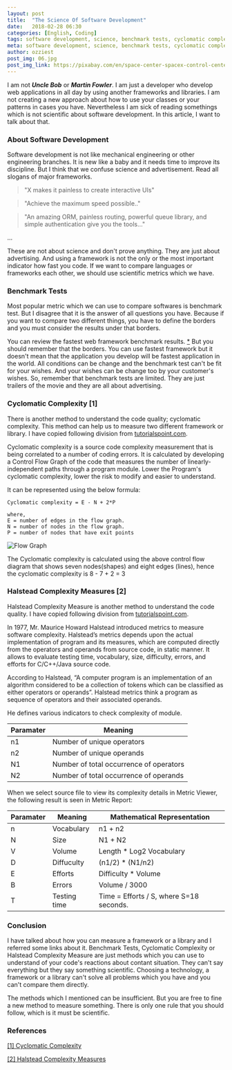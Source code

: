 ```yaml
---
layout: post
title:  "The Science Of Software Development"
date:   2018-02-28 06:30
categories: [English, Coding]
tags: software development, science, benchmark tests, cyclomatic complexity, halstead complexity
meta: software development, science, benchmark tests, cyclomatic complexity, halstead complexity
author: ozziest
post_img: 06.jpg
post_img_link: https://pixabay.com/en/space-center-spacex-control-center-693251
---
```


I am not ***Uncle Bob*** or ***Martin Fowler***. I am just a developer who develop web applications in all day by using another frameworks and libraries. I am not creating a new approach about how to use your classes or your patterns in cases you have. Nevertheless I am sick of reading somethings which is not scientific about software development. In this article, I want to talk about that.

### About Software Development

Software development is not like mechanical engineering or other engineering branches. It is new like a baby and it needs time to improve its discipline. But I think that we confuse science and advertisement. Read all slogans of major frameworks. 

> "X makes it painless to create interactive UIs"

> "Achieve the maximum speed possible.."

> "An amazing ORM, painless routing, powerful queue library, and simple authentication give you the tools..."

... 

These are not about science and don't prove anything. They are just about advertising. And using a framework is not the only or the most important  indicator how fast you code. If we want to compare languages or frameworks each other, we should use scientific metrics which we have.

### Benchmark Tests

Most popular metric which we can use to compare softwares is benchmark test. But I disagree that it is the answer of all questions you have. Because if you want to compare two different things, you have to define the borders and you must consider the results under that borders. 

You can review the fastest web framework benchmark results. [*](https://www.techempower.com/benchmarks/) But you should remember that the borders. You can use fastest framework but it doesn't mean that the application you develop will be fastest application in the world. All conditions can be change and the benchmark test can't be fit for your wishes. And your wishes can be change too by your customer's wishes. So, remember that benchmark tests are limited. They are just trailers of the movie and they are all about advertising. 

### Cyclomatic Complexity [1]

There is another method to understand the code quality; cyclomatic complexity. This method can help us to measure two different framework or library. I have copied following division from [tutorialspoint.com](http://tutorialspoint).

Cyclomatic complexity is a source code complexity measurement that is being correlated to a number of coding errors. It is calculated by developing a Control Flow Graph of the code that measures the number of linearly-independent paths through a program module. Lower the Program's cyclomatic complexity, lower the risk to modify and easier to understand. 

It can be represented using the below formula:

```
Cyclomatic complexity = E - N + 2*P 

where,
E = number of edges in the flow graph.
N = number of nodes in the flow graph.
P = number of nodes that have exit points
```

![Flow Graph](https://www.tutorialspoint.com/software_testing_dictionary/images/cyclomatic_complexity.jpg)

The Cyclomatic complexity is calculated using the above control flow diagram that shows seven nodes(shapes) and eight edges (lines), hence the cyclomatic complexity is 8 - 7 + 2 = 3

### Halstead Complexity Measures [2]

Halstead Complexity Measure is another method to understand the code quality. I have copied following division from [tutorialspoint.com](http://tutorialspoint).


In 1977, Mr. Maurice Howard Halstead introduced metrics to measure software complexity. Halstead’s metrics depends upon the actual implementation of program and its measures, which are computed directly from the operators and operands from source code, in static manner. It allows to evaluate testing time, vocabulary, size, difficulty, errors, and efforts for C/C++/Java source code.

According to Halstead, “A computer program is an implementation of an algorithm considered to be a collection of tokens which can be classified as either operators or operands”. Halstead metrics think a program as sequence of operators and their associated operands.

He defines various indicators to check complexity of module.

| Paramater  | Meaning                                    |
|------------|--------------------------------------------|
| n1         | Number of unique operators                 |
| n2         | Number of unique operands                  |
| N1         | Number of total occurrence of operators    |
| N2         | Number of total occurrence of operands     |

When we select source file to view its complexity details in Metric Viewer, the following result is seen in Metric Report:

| Paramater  | Meaning       | Mathematical Representation              |
|------------|---------------|------------------------------------------|
| n          | Vocabulary    | n1 + n2                                  |
| N          | Size          | N1 + N2                                  |
| V          | Volume        | Length * Log2 Vocabulary                 |
| D          | Diffuculty    | (n1/2) * (N1/n2)                         |
| E          | Efforts       | Difficulty * Volume                      |
| B          | Errors        | Volume / 3000                            |
| T          | Testing time  | Time = Efforts / S, where S=18 seconds.  |

### Conclusion

I have talked about how you can measure a framework or a library and I referred some links about it. Benchmark Tests, Cyclomatic Complexity or Halstead Complexity Measure are just methods which you can use to understand of your code's reactions about contant situation. They can't say everything but they say something scientific. Choosing a technology, a framework or a library can't solve all problems which you have and you can't compare them directly. 

The methods which I mentioned can be insufficient. But you are free to fine a new method to measure something. There is only one rule that you should follow, which is it must be scientific. 

### References

[[1] Cyclomatic Complexity](https://www.tutorialspoint.com/software_testing_dictionary/cyclomatic_complexity.htm)

[[2] Halstead Complexity Measures](https://www.tutorialspoint.com/software_testing_dictionary/cyclomatic_complexity.htm)